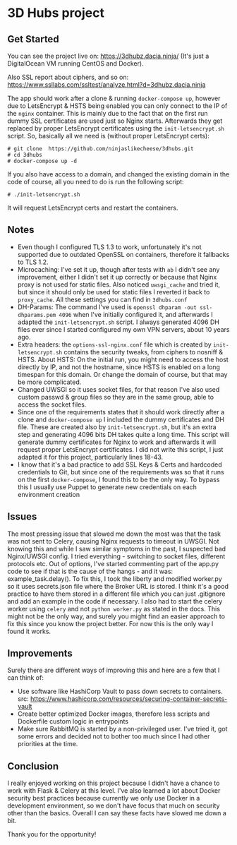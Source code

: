 # 3D Hubs project

## Get Started

You can see the project live on: https://3dhubz.dacia.ninja/ (It's just a DigitalOcean VM running CentOS and Docker).

Also SSL report about ciphers, and so on: https://www.ssllabs.com/ssltest/analyze.html?d=3dhubz.dacia.ninja

The app should work after a clone & running `docker-compose up`, however due to LetsEncrypt & HSTS being enabled you can only connect to the IP of the `nginx` container. This is mainly due to the fact that on the first run dummy SSL certificates are used just so Nginx starts. Afterwards they get replaced by proper LetsEncrypt certificates using the `init-letsencrypt.sh` script.
So, basically all we need is (without proper LetsEncrypt certs):

```
# git clone  https://github.com/ninjaslikecheese/3dhubs.git
# cd 3dhubs
# docker-compose up -d
```

If you also have access to a domain, and changed the existing domain in the code of course, all you need to do is run the following script:
```
# ./init-letsencrypt.sh
```

It will request LetsEncrypt certs and restart the containers.

## Notes
* Even though I configured TLS 1.3 to work, unfortunately it's not supported due to outdated OpenSSL on containers, therefore it fallbacks to TLS 1.2.
* Microcaching: I've set it up, though after tests with `ab` I didn't see any improvement, either I didn't set it up correctly or because that Nginx proxy is not used for static files. Also noticed `uwsgi_cache` and tried it, but since it should only be used for static files I reverted it back to `proxy_cache`. All these settings you can find in `3dhubs.conf`
* DH-Params: The command I've used is `openssl dhparam -out ssl-dhparams.pem 4096` when I've initially configured it, and afterwards I adapted the `init-letsencrypt.sh` script. I always generated 4096 DH files ever since I started configured my own VPN servers, about 10 years ago.
* Extra headers: the `options-ssl-nginx.conf` file which is created by `init-letsencrypt.sh` contains the security tweaks, from ciphers to nosniff & HSTS. About HSTS: On the initial run, you might need to access the host directly by IP, and not the hostname, since HSTS is enabled on a long timespan for this domain. Or change the domain of course, but that may be more complicated. 
* Changed UWSGI so it uses socket files, for that reason I've also used custom passwd & group files so they are in the same group, able to access the socket files.
* Since one of the requirements states that it should work directly after a clone and `docker-compose up` I included the dummy certificates and DH file. These are created also by `init-letsencrypt.sh`, but it's an extra step and generating 4096 bits DH takes quite a long time. This script will generate dummy certificates for Nginx to work and afterwards it will request proper LetsEncrypt certificates. I did not write this script, I just adapted it for this project, particularly lines 18-43. 
* I know that it's a bad practice to add SSL Keys & Certs and hardcoded credentials to Git, but since one of the requirements was so that it runs on the first `docker-compose`, I found this to be the only way. To bypass this I usually use Puppet to generate new credentials on each environment creation


## Issues
The most pressing issue that slowed me down the most was that the task was not sent to Celery, causing Nginx requests to timeout in UWSGI. Not knowing this and while I saw similar symptoms in the past, I suspected bad Nginx/UWSGI config. I tried everything - switching to socket files, different protocols etc. Out of options, I've started commenting part of the app.py code to see if that is the cause of the hangs - and it was: example_task.delay().
To fix this, I took the liberty and modified worker.py so it uses secrets.json file where the Broker URL is stored. I think it's a good practice to have them stored in a different file which you can just .gitignore and add an example in the code if necessary. I also had to start the celery worker using `celery` and not `python worker.py` as stated in the docs. This might not be the only way, and surely you might find an easier approach to fix this since you know the project better. For now this is the only way I found it works.


## Improvements
Surely there are different ways of improving this and here are a few that I can think of:
 * Use software like HashiCorp Vault to pass down secrets to containers. src: https://www.hashicorp.com/resources/securing-container-secrets-vault
 * Create better optimized Docker images, therefore less scripts and Dockerfile custom logic in entrypoints
 * Make sure RabbitMQ is started by a non-privileged user. I've tried it, got some errors and decided not to bother too much since I had other priorities at the time. 


## Conclusion
I really enjoyed working on this project because I didn't have a chance to work with Flask & Celery at this level. I've also learned a lot about Docker security best practices because currently we only use Docker in a development environment, so we don't have focus that much on security other than the basics. Overall I can say these facts have slowed me down a bit. 

Thank you for the opportunity!